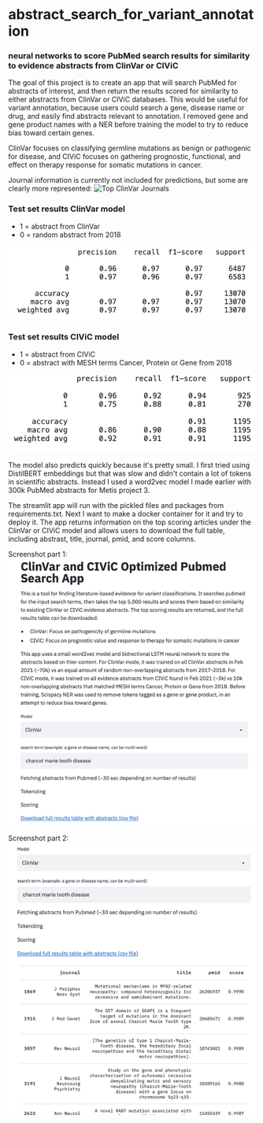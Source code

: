 # abstract_search_for_variant_annotation
### neural networks to score PubMed search results for similarity to evidence abstracts from ClinVar or CIViC 

The goal of this project is to create an app that will search PubMed for abstracts of interest, and then return the results scored for similarity to either abstracts from ClinVar or CIViC databases. This would be useful for variant annotation, because users could search a gene, disease name or drug, and easily find abstracts relevant to annotation. I removed gene and gene product names with a NER before training the model to try to reduce bias toward certain genes. 

ClinVar focuses on classifying germline mutations as benign or pathogenic for disease, and CIViC focuses on gathering prognostic, functional, and effect on therapy response for somatic mutations in cancer.

Journal information is currently not included for predictions, but some are clearly more represented:
![Top ClinVar Journals](https://github.com/Beth526/abstract_search_for_variant_annotation/blob/main/images/JournalPieChart.jpeg)

### Test set results ClinVar model
- 1 = abstract from ClinVar
- 0 = random abstract from 2018

![Test set results ClinVar model](https://github.com/Beth526/abstract_search_for_variant_annotation/blob/main/images/ClinVar%20model%20stats.png)

### Test set results CIViC model
- 1 = abstract from CIViC
- 0 = abstract with MESH terms Cancer, Protein or Gene from 2018

![Test set results CIViC model](https://github.com/Beth526/abstract_search_for_variant_annotation/blob/main/images/CIViC%20model%20stats.png)

The model also predicts quickly because it's pretty small. I first tried using DistilBERT embeddings but that was slow and didn't contain a lot of tokens in scientific abstracts. Instead I used a word2vec model I made earlier with 300k PubMed abstracts for Metis project 3. 

The streamlit app will run with the pickled files and packages from requirements.txt. Next I want to make a docker container for it and try to deploy it. The app returns information on the top scoring articles under the ClinVar or CIViC model and allows users to download the full table, including abstrast, title, journal, pmid, and score columns.

Screenshot part 1:
![App part 1](https://github.com/Beth526/abstract_search_for_variant_annotation/blob/main/images/App%20top%20of%20page.png)

Screenshot part 2:
![App part 2](https://github.com/Beth526/abstract_search_for_variant_annotation/blob/main/images/App%20bottom%20of%20page.png)
